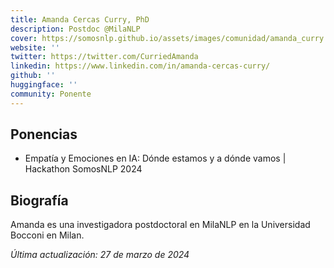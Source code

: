 ```yaml
---
title: Amanda Cercas Curry, PhD
description: Postdoc @MilaNLP
cover: https://somosnlp.github.io/assets/images/comunidad/amanda_curry.jpg
website: ''
twitter: https://twitter.com/CurriedAmanda
linkedin: https://www.linkedin.com/in/amanda-cercas-curry/
github: ''
huggingface: ''
community: Ponente
---
```



## Ponencias

- Empatía y Emociones en IA: Dónde estamos y a dónde vamos | Hackathon SomosNLP 2024

<EventSummary
    description="En esta charla, donde convergen la tecnología, la filosofía, y la psicología, hablaremos sobre las emociones, por qué son importantes para nosotros, cómo las está abordando la inteligencia artificial y qué problemas pueden surgir, tanto éticos como técnicos."
    poster="https://somosnlp.github.io/assets/images/eventos/240319_amanda_curry.jpg"
    video="https://www.youtube.com/embed/cBDzM0CAwpw"
/>

## Biografía

Amanda es una investigadora postdoctoral en MilaNLP en la Universidad Bocconi en Milan.

*Última actualización: 27 de marzo de 2024*
